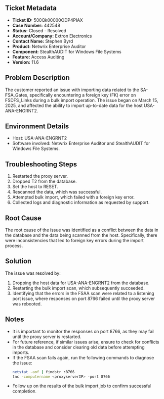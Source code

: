 ## Ticket Metadata
- **Ticket ID:** 500Qk00000ODP4PIAX
- **Case Number:** 442548
- **Status:** Closed - Resolved
- **Account/Company:** Extron Electronics
- **Contact Name:** Stephen Byrd
- **Product:** Netwrix Enterprise Auditor
- **Component:** StealthAUDIT for Windows File Systems
- **Feature:** Access Auditing
- **Version:** 11.6

## Problem Description
The customer reported an issue with importing data related to the SA-FSA_Gates, specifically encountering a foreign key (FK) error on FSDFS_Links during a bulk import operation. The issue began on March 15, 2025, and affected the ability to import up-to-date data for the host USA-ANA-ENGRNT2.

## Environment Details
- Host: USA-ANA-ENGRNT2
- Software involved: Netwrix Enterprise Auditor and StealthAUDIT for Windows File Systems.

## Troubleshooting Steps
1. Restarted the proxy server.
2. Dropped T2 from the database.
3. Set the host to RESET.
4. Rescanned the data, which was successful.
5. Attempted bulk import, which failed with a foreign key error.
6. Collected logs and diagnostic information as requested by support.

## Root Cause
The root cause of the issue was identified as a conflict between the data in the database and the data being scanned from the host. Specifically, there were inconsistencies that led to foreign key errors during the import process.

## Solution
The issue was resolved by:
1. Dropping the host data for USA-ANA-ENGRNT2 from the database.
2. Restarting the bulk import scan, which subsequently succeeded.
3. Identifying that the errors in the FSAA scan were related to a listening port issue, where responses on port 8766 failed until the proxy server was rebooted.

## Notes
- It is important to monitor the responses on port 8766, as they may fail until the proxy server is restarted.
- For future reference, if similar issues arise, ensure to check for conflicts in the database and consider clearing old data before attempting imports.
- If the FSAA scan fails again, run the following commands to diagnose the issue:
  ```bash
  netstat -aof | findstr :8766
  tnc -computername <proxyserverIP> -port 8766
  ```
- Follow up on the results of the bulk import job to confirm successful completion.